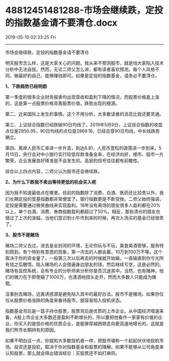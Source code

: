 # 48812451481288-市场会继续跌，定投的指数基金请不要清仓.docx

2019-05-10 02:33:25 Fri

----

市场会继续跌，定投的指数基金请不要清仓

明天股市怎么样，这是大家关心的问题。我从来不预测股市，就是怕大家陷入技术分析中无法自拔。然而，无论二师父怎么讲，都有读者喜欢预测。每个人风格不同，做最好的自己，能够赚钱即可。如果是定投的指数基金，请务必不要清仓。

__1、下跌趋势已经明朗__

第一季度的很多企业财务报表均出现营收和盈利下降的情况，而股票价格是上涨的，这是第一点股票价格背离股票价值。跌势出现的根源。

第二、近来国际上发生的事情，这个不用分析，大多数读者的消息比我还要灵通。

第三、上证综合指数已经跌破90日均线了。2019年5月9日，上证综合指数的收盘点位是2850\.95，90日均线的点位是2869\.16，已经击穿90日均线，中长线跌势确立。

第四、离岸人民币汇率进一步升高，到达6\.81，人民币宽松的政策进一步到来，5月15日，央行会对中小银行实行较低存款准备金率，在经济向好，楼市、股市一片繁荣，企业发展良好降准是不会发生的。高层的信号往往都有前瞻性。

综合以上四点内容，二师父认为股市还会继续跌。

__2、为什么下跌我不卖出等待更低的机会买入呢__

因为我不知道最低点在哪里。目前的指数除了消费、白酒、医药还比较贵以外，我们长期定投的宽基指数都非常便宜了。银行指数更是不断受挫。二师父始终强调，定投是需要通过微笑曲线来实现盈利。18年没有离场的朋友很多人盈利都在20%以上，单个白酒、消费、券商指数盈利都超过了50%。相反，那些清仓的朋友也错过了上次的涨幅，当他们意识到小牛市到来的时候，再次入场买的基金已经很贵了。

__3、股市不是赌场__

赌场二师父去过，进去是全封闭的环境，无论你玩与不玩，美食美酒管够，服务特别周到。有个特别有意思的现象，第一次去的人都会赢，10万到100万不等。这个取决于你的资金量了。一般第三次以后再去的时候就开始输，一直输直到你亏光所有钱之后醒悟。陷入赌场的人会借遍身边朋友的钱，然后继续亏空，这是必然的。赌场有监控系统，会有专业的分析师来分析你是否沉迷其中。当然，也有赌神，他们的魄力在于即使输了1000万，也潇洒地扭头走开，然而大多数人只能成为赌棍。

没事别去赌场，远离诱惑源是避免陷入其中的最好办法。股市不是赌场，如果你仅仅从股票价格涨跌的角度来看待股市，就容易陷入投机状态。

指数基金背后是一篮子持仓股票，股票背后是优质的上市企业。从中国经济增速来看，A股上市企业大多数还是盈利不断增长的，所以要把他看作一家家有价值的企业，你买入的是低价格的优质企业，是能够穿越困顿走向更高速地增长的。这就是我们熊市长期持有的原因。

如果不明白这一点，你就和大多数投机者一样，把股市堪称一个起起伏伏地投机市场。投资还是投机，取决于你对指数基金和股票的理解。如果不能够从公司角度来认知股票，那么就会得出错误结论：买股票还不如打麻将。

